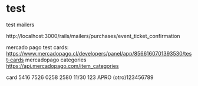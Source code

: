 # test
test mailers

http://localhost:3000/rails/mailers/purchases/event_ticket_confirmation


mercado pago test cards:
https://www.mercadopago.cl/developers/panel/app/8566160701393530/test-cards
mercadopago categories
https://api.mercadopago.com/item_categories


card 5416 7526 0258 2580 11/30 123 APRO (otro)123456789